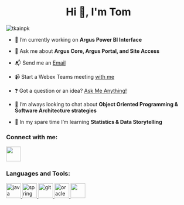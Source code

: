 <h1 align="center">Hi 👋, I'm Tom</h1>

<p align="left"> <img src="https://komarev.com/ghpvc/?username=tkainpk&label=Profile&views&color=0e75b6&style=flat" alt="tkainpk" /> </p>

- 🔭 I’m currently working on **Argus Power BI Interface**

- 💬 Ask me about **Argus Core, Argus Portal, and Site Access**

- 📬 Send me an <a href="mailto:tkain@patientkeeper.com">Email</a> 

- 📹 Start a Webex Teams meeting <a href="https://patientkeeper.webex.com/meet/tkain" target="_blank">with me</a>

- ❓ Got a question or an idea? <a href="https://github.com/tkainpk/tkainpk/discussions/new" target="_blank">Ask Me Anything!</a>

- 🤝 I’m always looking to chat about **Object Oriented Programming & Software Architecture strategies**

- 🌱 In my spare time I’m learning **Statistics & Data Storytelling**

<h3 align="left">Connect with me:</h3>
<p align="left">
<a href="https://www.linkedin.com/in/tkain/" target="blank"><img align="center" src="https://www.fpsa.org/wp-content/uploads/linkedin-logo-copy.png" height="40" width="40" /></a>
</p>

<h3 align="left">Languages and Tools:</h3>
<p align="left"> 
<a href="https://www.java.com" target="_blank"> <img src="https://www.vectorlogo.zone/logos/java/java-icon.svg" alt="java" width="40" height="40"/> </a> 
<a href="https://spring.io/" target="_blank"> <img src="https://www.vectorlogo.zone/logos/springio/springio-icon.svg" alt="spring" width="40" height="40"/> </a> 
<a href="https://git-scm.com/" target="_blank"> <img src="https://www.vectorlogo.zone/logos/git-scm/git-scm-icon.svg" alt="git" width="40" height="40"/> </a> 
<a href="https://www.oracle.com/" target="_blank"> <img src="https://www.vectorlogo.zone/logos/oracle/oracle-icon.svg" alt="oracle" width="40" height="40"/> </a> 
<a href="https://www.r-project.org/" target="_blank"> <img src="https://www.vectorlogo.zone/logos/r-project/r-project-official.svg" width="40" height"40"
</p>
